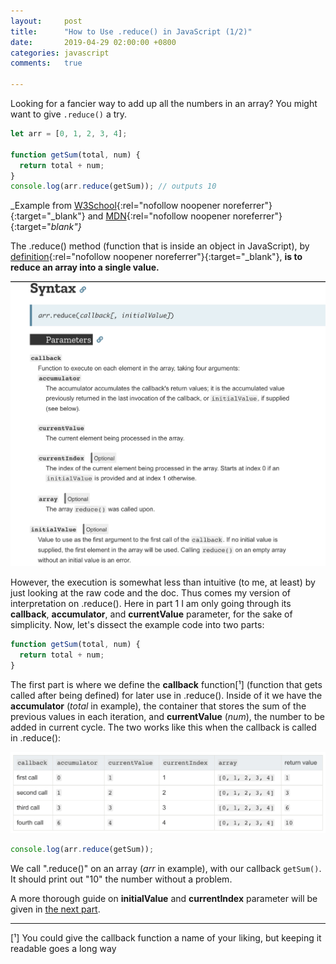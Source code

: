 ```yaml
---
layout:     post
title:      "How to Use .reduce() in JavaScript (1/2)"
date:       2019-04-29 02:00:00 +0800
categories: javascript
comments:   true

---
```

Looking for a fancier way to add up all the numbers in an array? You might want to give `.reduce()` a try.

```js
let arr = [0, 1, 2, 3, 4];

function getSum(total, num) {
  return total + num;
}
console.log(arr.reduce(getSum)); // outputs 10
```
_Example from [W3School](https://www.w3schools.com/jsref/jsref_reduce.asp){:rel="nofollow noopener noreferrer"}{:target="_blank"} and [MDN](https://developer.mozilla.org/en-US/docs/Web/JavaScript/Reference/Global_Objects/Array/reduce){:rel="nofollow noopener noreferrer"}{:target="_blank"}_

The .reduce() method (function that is inside an object in JavaScript), by [definition](https://www.w3schools.com/jsref/jsref_reduce.asp){:rel="nofollow noopener noreferrer"}{:target="_blank"}, **is to reduce an array into a single value.**

![reduce syntax](/assets/images/reduce-in-js1/1.png)

However, the execution is somewhat less than intuitive (to me, at least) by just looking at the raw code and the doc. Thus comes my version of interpretation on .reduce(). Here in part 1 I am only going through its **callback**, **accumulator**, and **currentValue** parameter, for the sake of simplicity.
Now, let's dissect the example code into two parts:

```js
function getSum(total, num) {
  return total + num;
}
```

The first part is where we define the **callback** function[¹] (function that gets called after being defined) for later use in .reduce(). Inside of it we have the **accumulator** (_total_ in example), the container that stores the sum of the previous values in each iteration, and **currentValue** (_num_), the number to be added in current cycle. The two works like this when the callback is called in .reduce():

![reduce iteration](/assets/images/reduce-in-js1/2.png)

```js
console.log(arr.reduce(getSum));
```

We call ".reduce()" on an array (_arr_ in example), with our callback `getSum()`. It should print out "10" the number without a problem.

A more thorough guide on **initialValue** and **currentIndex** parameter will be given in [the next part](#).

---

[¹] You could give the callback function a name of your liking, but keeping it readable goes a long way
